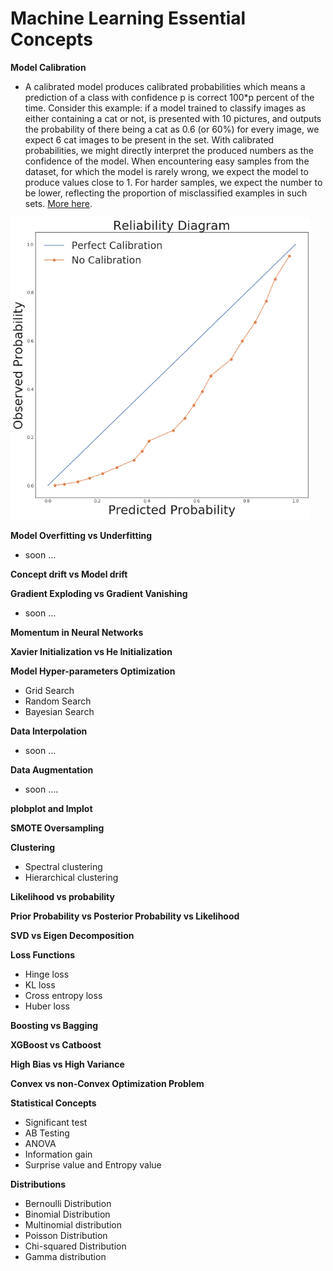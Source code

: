# Machine Learning Essential Concepts

**Model Calibration**

- A calibrated model produces calibrated probabilities which means a prediction of a class with confidence p is correct 100*p percent of the time. Consider this example: if a model trained to classify images as either containing a cat or not, is presented with 10 pictures, and outputs the probability of there being a cat as 0.6 (or 60%) for every image, we expect 6 cat images to be present in the set. With calibrated probabilities, we might directly interpret the produced numbers as the confidence of the model. When encountering easy samples from the dataset, for which the model is rarely wrong, we expect the model to produce values close to 1. For harder samples, we expect the number to be lower, reflecting the proportion of misclassified examples in such sets. [More here](https://www.unofficialgoogledatascience.com/2021/04/why-model-calibration-matters-and-how.html).

<img src="./img/blog.png" width="480">

**Model Overfitting vs Underfitting**

 - soon ...

**Concept drift vs Model drift**

**Gradient Exploding vs Gradient Vanishing**

- soon  ...

**Momentum in Neural Networks**

**Xavier Initialization vs He Initialization**

**Model Hyper-parameters Optimization**
 - Grid Search
 - Random Search
 - Bayesian Search


**Data Interpolation**

- soon ...

**Data Augmentation**

- soon ....


**plobplot and lmplot**

**SMOTE Oversampling**

**Clustering**
  - Spectral clustering
  - Hierarchical clustering

**Likelihood vs probability**

**Prior Probability vs Posterior Probability vs Likelihood**

**SVD vs Eigen Decomposition**

**Loss Functions**

  - Hinge loss
  - KL loss
  - Cross entropy loss
  - Huber loss
 
 
 **Boosting vs Bagging**
 
 **XGBoost vs Catboost**
 
 
 **High Bias vs High Variance**
 
 **Convex vs non-Convex Optimization Problem**
 
 **Statistical Concepts**
 
 - Significant test
 - AB Testing
 - ANOVA
 - Information gain
 - Surprise value and Entropy value
 
 **Distributions**
 
  - Bernoulli Distribution
  - Binomial Distribution
  - Multinomial distribution
  - Poisson Distribution
  - Chi-squared Distribution
  - Gamma distribution
  
  
  
 
 
 




